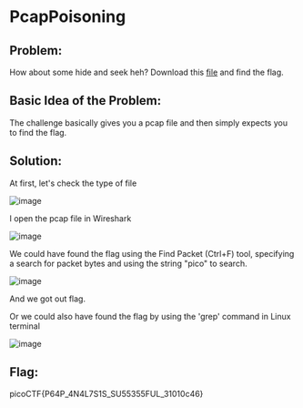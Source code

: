 # PcapPoisoning

## Problem:

How about some hide and seek heh?
Download this [file](https://artifacts.picoctf.net/c/377/trace.pcap) and find the flag.

## Basic Idea of the Problem:

The challenge basically gives you a pcap file and then simply expects you to find the flag. 

## Solution:

At first, let's check the type of file

![image](https://github.com/user-attachments/assets/ef8d0f0d-622f-49bb-993e-3cc0908d93a5)

I open the pcap file in Wireshark

![image](https://github.com/user-attachments/assets/bfa93ab0-5083-4bba-8055-477640e295d2)

We could have found the flag using the Find Packet (Ctrl+F) tool, specifying a search for packet bytes and using the string "pico" to search.

![image](https://github.com/user-attachments/assets/f1fa6a2b-9a33-4a48-aca7-824d61e26f47)

And we got out flag.

Or we could also have found the flag by using the 'grep' command in Linux terminal

![image](https://github.com/user-attachments/assets/ce250b01-cb57-4ead-a105-ac2eaaba3669)

## Flag:

picoCTF{P64P_4N4L7S1S_SU55355FUL_31010c46}
